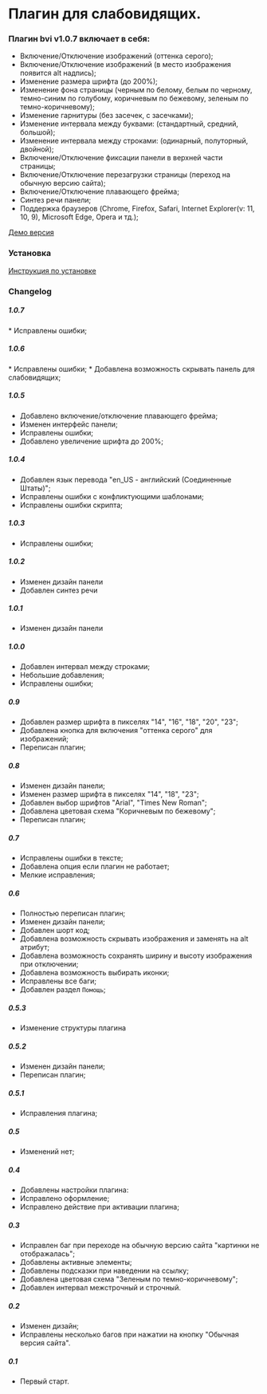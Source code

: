 <h1>Плагин для слабовидящих.</h1>

<h3>Плагин bvi v1.0.7 включает в себя:</h3>

* Включение/Отключение изображений (оттенка серого);
* Включение/Отключение изображений (в место изображения появится alt надпись);
* Изменение размера шрифта (до 200%);
* Изменение фона страницы  (черным по белому, белым по черному, темно-синим по голубому, коричневым по бежевому, зеленым по темно-коричневому);
* Изменение гарнитуры (без засечек, с засечками);
* Изменение интервала между буквами: (стандартный, средний, большой);
* Изменение интервала между строками: (одинарный, полуторный, двойной);
* Включение/Отключение фиксации панели в верхней части страницы;
* Включение/Отключение перезагрузки страницы (переход на обычную версию сайта);
* Включение/Отключение плавающего фрейма;
* Синтез речи панели;
* Поддержка браузеров (Chrome, Firefox, Safari, Internet Explorer(v: 11, 10, 9), Microsoft Edge, Opera и тд.);

<a href="http://bvi.isvek.ru/demo" target="_blank">Демо версия</a>

<h3>Установка</h3>

<a href="http://bvi.isvek.ru/" target="_blank">Инструкция по установке</a>

<h3>Changelog</h3>

<h5>1.0.7</h5>
* Исправлены ошибки;

<h5>1.0.6</h5>
* Исправлены ошибки;
* Добавлена возможность скрывать панель для слабовидящих;

<h5>1.0.5</h5>

* Добавлено включение/отключение плавающего фрейма;
* Изменен интерфейс панели;
* Исправлены ошибки;
* Добавлено увеличение шрифта до 200%;

<h5>1.0.4</h5>

* Добавлен язык перевода "en_US - английский (Соединенные Штаты)";
* Исправлены ошибки с конфликтующими шаблонами;
* Исправлены ошибки скрипта;

<h5>1.0.3</h5>

* Исправлены ошибки;

<h5>1.0.2</h5>

* Изменен дизайн панели
* Добавлен синтез речи

<h5>1.0.1</h5>

* Изменен дизайн панели

<h5>1.0.0</h5>

* Добавлен интервал между строками;
* Небольшие добавления;
* Исправлены ошибки;

<h5>0.9</h5>

* Добавлен размер шрифта в пикселях "14", "16", "18", "20", "23";
* Добавлена кнопка для включения "оттенка серого" для изображений;
* Переписан плагин;

<h5>0.8</h5>

* Изменен дизайн панели;
* Изменен размер шрифта в пикселях "14", "18", "23";
* Добавлен выбор шрифтов "Arial", "Times New Roman";
* Добавлена цветовая схема "Коричневым по бежевому";
* Переписан плагин;

<h5>0.7</h5>

* Исправлены ошибки в тексте;
* Добавлена опция если плагин не работает;
* Мелкие исправления;

<h5>0.6</h5>

* Полностью переписан плагин;
* Изменен дизайн панели;
* Добавлен шорт код;
* Добавлена возможность скрывать изображения и заменять на alt атрибут;
* Добавлена возможность сохранять ширину и высоту изображения при отключении;
* Добавлена возможность выбирать иконки;
* Исправлены все баги;
* Добавлен раздел `Помощь`;

<h5>0.5.3</h5>

* Изменение структуры плагина
<h5>0.5.2</h5>

* Изменен дизайн панели;
* Переписан плагин;

<h5>0.5.1</h5>

* Исправления плагина;

<h5>0.5</h5>

* Изменений нет;

<h5>0.4</h5>

* Добавлены настройки плагина:
* Исправлено оформление;
* Исправлено действие при активации плагина;

<h5>0.3</h5>

* Исправлен баг при переходе на обычную версию сайта "картинки не отображалась";
* Добавлены активные элементы;
* Добавлены подсказки при наведении на ссылку;
* Добавлена цветовая схема "Зеленым по темно-коричневому";
* Добавлен интервал межстрочный и строчный.
<h5>0.2</h5>

* Изменен дизайн;
* Исправлены несколько багов при нажатии на кнопку "Обычная версия сайта".

<h5>0.1</h5>

* Первый старт.
